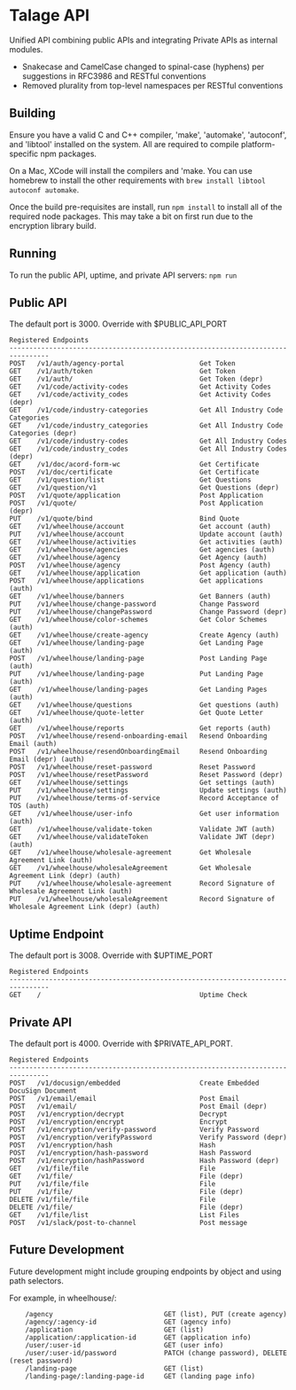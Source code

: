# Talage API

Unified API combining public APIs and integrating Private APIs as internal modules.

* Snakecase and CamelCase changed to spinal-case (hyphens) per suggestions in RFC3986 and RESTful conventions
* Removed plurality from top-level namespaces per RESTful conventions

## Building

Ensure you have a valid C and C++ compiler, 'make', 'automake', 'autoconf', and 'libtool' installed on the system. All are required to compile platform-specific npm packages. 

On a Mac, XCode will install the compilers and 'make. You can use homebrew to install the other requirements with ```brew install libtool autoconf automake```.

Once the build pre-requisites are install, run ```npm install``` to install all of the required node packages. This may take a bit on first run due to the encryption library build. 

## Running

To run the public API, uptime, and private API servers: ```npm run```

## Public API

The default port is 3000. Override with $PUBLIC_API_PORT

```
Registered Endpoints
--------------------------------------------------------------------------------
POST   /v1/auth/agency-portal                   Get Token
GET    /v1/auth/token                           Get Token
GET    /v1/auth/                                Get Token (depr)
GET    /v1/code/activity-codes                  Get Activity Codes
GET    /v1/code/activity_codes                  Get Activity Codes (depr)
GET    /v1/code/industry-categories             Get All Industry Code Categories
GET    /v1/code/industry_categories             Get All Industry Code Categories (depr)
GET    /v1/code/industry-codes                  Get All Industry Codes
GET    /v1/code/industry_codes                  Get All Industry Codes (depr)
GET    /v1/doc/acord-form-wc                    Get Certificate
POST   /v1/doc/certificate                      Get Certificate
GET    /v1/question/list                        Get Questions
GET    /v1/question/v1                          Get Questions (depr)
POST   /v1/quote/application                    Post Application
POST   /v1/quote/                               Post Application (depr)
PUT    /v1/quote/bind                           Bind Quote
GET    /v1/wheelhouse/account                   Get account (auth)
PUT    /v1/wheelhouse/account                   Update account (auth)
GET    /v1/wheelhouse/activities                Get activities (auth)
GET    /v1/wheelhouse/agencies                  Get agencies (auth)
GET    /v1/wheelhouse/agency                    Get Agency (auth)
POST   /v1/wheelhouse/agency                    Post Agency (auth)
GET    /v1/wheelhouse/application               Get application (auth)
POST   /v1/wheelhouse/applications              Get applications (auth)
GET    /v1/wheelhouse/banners                   Get Banners (auth)
PUT    /v1/wheelhouse/change-password           Change Password
PUT    /v1/wheelhouse/changePassword            Change Password (depr)
GET    /v1/wheelhouse/color-schemes             Get Color Schemes (auth)
GET    /v1/wheelhouse/create-agency             Create Agency (auth)
GET    /v1/wheelhouse/landing-page              Get Landing Page (auth)
POST   /v1/wheelhouse/landing-page              Post Landing Page (auth)
PUT    /v1/wheelhouse/landing-page              Put Landing Page (auth)
GET    /v1/wheelhouse/landing-pages             Get Landing Pages (auth)
GET    /v1/wheelhouse/questions                 Get questions (auth)
GET    /v1/wheelhouse/quote-letter              Get Quote Letter (auth)
GET    /v1/wheelhouse/reports                   Get reports (auth)
POST   /v1/wheelhouse/resend-onboarding-email   Resend Onboarding Email (auth)
POST   /v1/wheelhouse/resendOnboardingEmail     Resend Onboarding Email (depr) (auth)
POST   /v1/wheelhouse/reset-password            Reset Password
POST   /v1/wheelhouse/resetPassword             Reset Password (depr)
GET    /v1/wheelhouse/settings                  Get settings (auth)
PUT    /v1/wheelhouse/settings                  Update settings (auth)
PUT    /v1/wheelhouse/terms-of-service          Record Acceptance of TOS (auth)
GET    /v1/wheelhouse/user-info                 Get user information (auth)
GET    /v1/wheelhouse/validate-token            Validate JWT (auth)
GET    /v1/wheelhouse/validateToken             Validate JWT (depr) (auth)
GET    /v1/wheelhouse/wholesale-agreement       Get Wholesale Agreement Link (auth)
GET    /v1/wheelhouse/wholesaleAgreement        Get Wholesale Agreement Link (depr) (auth)
PUT    /v1/wheelhouse/wholesale-agreement       Record Signature of Wholesale Agreement Link (auth)
PUT    /v1/wheelhouse/wholesaleAgreement        Record Signature of Wholesale Agreement Link (depr) (auth)
```

## Uptime Endpoint

The default port is 3008. Override with $UPTIME_PORT

```
Registered Endpoints
--------------------------------------------------------------------------------
GET    /                                        Uptime Check
```

## Private API

The default port is 4000. Override with $PRIVATE_API_PORT.

```
Registered Endpoints
--------------------------------------------------------------------------------
POST   /v1/docusign/embedded                    Create Embedded DocuSign Document
POST   /v1/email/email                          Post Email
POST   /v1/email/                               Post Email (depr)
POST   /v1/encryption/decrypt                   Decrypt
POST   /v1/encryption/encrypt                   Encrypt
POST   /v1/encryption/verify-password           Verify Password
POST   /v1/encryption/verifyPassword            Verify Password (depr)
POST   /v1/encryption/hash                      Hash
POST   /v1/encryption/hash-password             Hash Password
POST   /v1/encryption/hashPassword              Hash Password (depr)
GET    /v1/file/file                            File
GET    /v1/file/                                File (depr)
PUT    /v1/file/file                            File
PUT    /v1/file/                                File (depr)
DELETE /v1/file/file                            File
DELETE /v1/file/                                File (depr)
GET    /v1/file/list                            List Files
POST   /v1/slack/post-to-channel                Post message
```

## Future Development

Future development might include grouping endpoints by object and using path selectors. 

For example, in wheelhouse/:

```
    /agency                            GET (list), PUT (create agency)
    /agency/:agency-id                 GET (agency info)
    /application                       GET (list)
    /application/:application-id       GET (application info)
    /user/:user-id                     GET (user info)
    /user/:user-id/password            PATCH (change password), DELETE (reset password)
    /landing-page                      GET (list)
    /landing-page/:landing-page-id     GET (landing page info)
```

